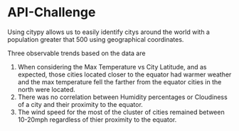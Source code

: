 # API-Challenge
Using citypy allows us to easily identify citys around the world with a population greater that 500 using geographical coordinates.


 Three observable trends based on the data are
 1. When considering the Max Temperature vs City Latitude, and as expected, those cities located closer to the equator had warmer weather and the max temperature fell the farther from the equator cities in the north were located.
 2. There was no correlation between Humidity percentages or Cloudiness of a city and their proximity to the equator.
 3. The wind speed for the most of the cluster of cities remained between 10-20mph regardless of thier proximity to the equator.
